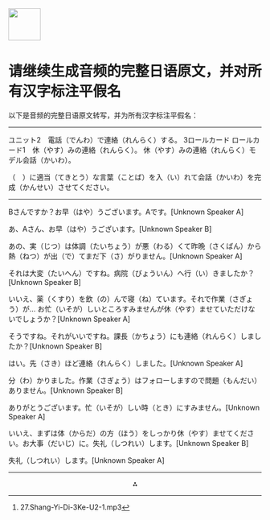 <img src="https://r2cdn.perplexity.ai/pplx-full-logo-primary-dark%402x.png" style="height:64px;margin-right:32px"/>

# 请继续生成音频的完整日语原文，并对所有汉字标注平假名

以下是音频的完整日语原文转写，并为所有汉字标注平假名：

***

ユニット2　電話（でんわ）で連絡（れんらく）する。
3ロールカード
ロールカード1　休（やす）みの連絡（れんらく）。
休（やす）みの連絡（れんらく）モデル会話（かいわ）。

（　）に適当（てきとう）な言葉（ことば）を入（い）れて会話（かいわ）を完成（かんせい）させてください。

***

Bさんですか？お早（はや）うございます。Aです。[Unknown Speaker A]

あ、Aさん、お早（はや）うございます。[Unknown Speaker B]

あの、実（じつ）は体調（たいちょう）が悪（わる）くて昨晩（さくばん）から熱（ねつ）が出（で）てまだ下（さ）がりません。[Unknown Speaker A]

それは大変（たいへん）ですね。病院（びょういん）へ行（い）きましたか？[Unknown Speaker B]

いいえ、薬（くすり）を飲（の）んで寝（ね）ています。それで作業（さぎょう）が… お忙（いそが）しいところすみませんが休（やす）ませていただけないでしょうか？[Unknown Speaker A]

そうですね。それがいいですね。課長（かちょう）にも連絡（れんらく）しましたか？[Unknown Speaker B]

はい。先（さき）ほど連絡（れんらく）しました。[Unknown Speaker A]

分（わ）かりました。作業（さぎょう）はフォローしますので問題（もんだい）ありません。[Unknown Speaker B]

ありがとうございます。忙（いそが）しい時（とき）にすみません。[Unknown Speaker A]

いいえ、まずは体（からだ）の方（ほう）をしっかり休（やす）ませてください。お大事（だいじ）に。失礼（しつれい）します。[Unknown Speaker B]

失礼（しつれい）します。[Unknown Speaker A]

---
<span style="display:none">[^1]</span>

<div style="text-align: center">⁂</div>

[^1]: 27.Shang-Yi-Di-3Ke-U2-1.mp3

